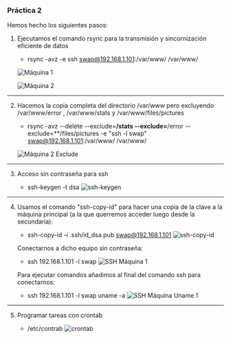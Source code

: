 ### Práctica 2 ###

Hemos hecho los siguientes pasos:

 1. Ejecutamos el comando rsync para la transmisión y sincornización eficiente de datos

      * rsync -avz -e ssh swap@192.168.1.101:/var/www/ /var/www/

      ![Máquina 1](var_maq_1.png "Máquina 1")

      ![Máquina 2](var_maq_2.png "Máquina 2")

******************************************************************************************************************************************************
 2. Hacemos la copia completa del directorio /var/www pero excluyendo /var/www/error , /var/www/stats y /var/www/files/pictures

      * rsync -avz --delete --exclude=**/stats --exclude=**/error --exclude=**/files/pictures -e "ssh -l swap" swap@192.168.1.101:/var/www/ /var/www/

      ![Máquina 2 Exclude](exclude_err_pic.png "Máquina 2 Exclude")

******************************************************************************************************************************************************

 3. Acceso sin contraseña para ssh

      * ssh-keygen -t dsa
      ![ssh-keygen](ssh-keygen.png "ssh-keygen")


******************************************************************************************************************************************************

4. Usamos  el comando "ssh-copy-id" para hacer una copia de la clave a la máquina principal (a la que querremos acceder luego desde la secundaria):

     * ssh-copy-id -i .ssh/id_dsa.pub  swap@192.168.1.101
     ![ssh-copy-id](ssh-copy-id.png "ssh-copy-id")

     Conectarnos a dicho equipo sin contraseña:

     * ssh 192.168.1.101 -l swap
     ![SSH Máquina 1](ssh-maquina_1.png "SSH Máquina 1")

     Para ejecutar comandos añadimos al final del comando ssh para conectarnos:

     * ssh 192.168.1.101 -l swap uname -a
     ![SSH Máquina Uname 1](ssh-maquina_uname.png "SSH Máquina Uname 1")


******************************************************************************************************************************************************
 5. Programar tareas con crontab

      * /etc/contrab
      ![crontab](crontab.png "crontab")
